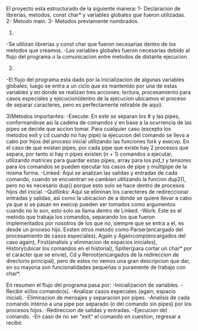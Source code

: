 
El proyecto esta estructurado de la siguiente manera:
1- Declaracion de librerias, metodos, const char* y variables globales que fueron utilizadas.
2- Metodo main.
3- Metodos previamente nombrados.

1)
-Se utilizan librerias y const char que fueron necesarias dentro de los metodos que creamos.
-Las variables globales fueron necesarias debido al flujo del programa o la comunicacion entre metodos de distante ejecucion.

2)
-El flujo del programa esta dado por la inicializacion de algunas variables globales; luego se entra a un ciclo que es mantenido por una de estas variables y en donde se realizan tres acciones: lectura, procesamiento para casos especiales y ejecucion(dentro de la ejecucion ubicamos el proceso de separar caracteres, pero es perfectamente retirable de aqui).

3)Metodos importantes:
-Execute: En este se separan los # y las pipes, conformandose asi la cadena de comandos y en base a la ocurrencia de las pipes se decide que accion tomar. Para cualquier caso (excepto los metodos exit y cd cuando no hay pipe) la ejecucion del comando se lleva a cabo por hijos del proceso inicial utilizando las funciones fork y execvp. En el caso de que existan pipes, por cada pipe que existe hay 2 procesos que separa, por tanto si hay n pipes existen (n + 1) comandos a ejecutar, utilizando matrices para guardar estas pipes, array para los pid_t y tensores para los comandos se pueden ejecutar los casos de pipe y multipipe de la misma forma.
-Linked: Aqui se analizan las salidas y entradas de cada comando, cuando se encuentran se cambian utilizando la funcion dup2(), pero no es necesario dup() porque esto solo se hace dentro de procesos hijos del inicial.
-Quitlinks: Aqui se eliminan los carecteres de redireccionar entradas y salidas, asi como la ubicacion de a donde se quiere llevar a cabo ya que si se pasan en execvp pueden ser tomados como argumentos cuando no lo son, esto solo se llama dentro de Linked.
-Work: Este es el metodo que trabaja los comandos, separando los que fueron implementados por nosotros de los que no, siempre que se entra a el, es desde un proceso hijo.
Exsten otros metodo como Parser(encargado del procesamiento de casos especiales), Again y Againcomp(encargados del caso again), First(analisis y eliminacion de espacios iniciales), History(ubicar los comandos en el historial), Spliter(para cortar un char* por el caracter que se envie), Cd y Reroot(encargados de la redireccion de directorio principal), pero de estos no vemos una gran descripcion que dar, en su mayoria son funcionalidades pequeñas o puramente de trabajo con char*.

En resumen el flujo del programa pasa por:
-Inicializacion de variables.
-Recibir el/los comando(s).
-Analizar casos especiales (again, espacio inicial).
-Eliminacion de mensajes y separacion por pipes.
-Analisis de cada comando interno a una pipe por separado (o del comando sin pipes) por los procesos hijos.
-Redireccion de salidas y entradas.
-Ejecucion del comando.
-En caso de no ser "exit" el comando en cuestion, regresar a recibir.